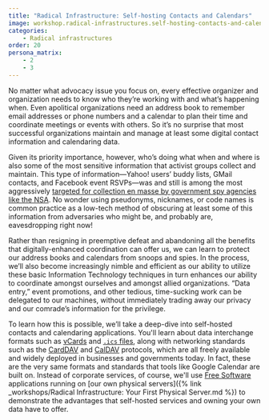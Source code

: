 ```yaml
---
title: "Radical Infrastructure: Self-hosting Contacts and Calendars"
image: workshop.radical-infrastructures.self-hosting-contacts-and-calendars.square.png
categories:
    - Radical infrastructures
order: 20
persona_matrix:
    - 2
    - 3
---
```


No matter what advocacy issue you focus on, every effective organizer and organization needs to know who they&rsquo;re working with and what&rsquo;s happening when. Even apolitical organizations need an address book to remember email addresses or phone numbers and a calendar to plan their time and coordinate meetings or events with others. So it&rsquo;s no surprise that most successful organizations maintain and manage at least some digital contact information and calendaring data.

Given its priority importance, however, who&rsquo;s doing what when and where is also some of the most sensitive information that activist groups collect and maintain. This type of information&mdash;Yahoo! users&rsquo; buddy lists, GMail contacts, and Facebook event RSVPs&mdash;was and still is among the most aggressively [targeted for collection en masse by government spy agencies like the NSA](https://www.washingtonpost.com/world/national-security/nsa-collects-millions-of-e-mail-address-books-globally/2013/10/14/8e58b5be-34f9-11e3-80c6-7e6dd8d22d8f_story.html). No wonder using pseudonyms, nicknames, or code names is common practice as a low-tech method of obscuring at least some of this information from adversaries who might be, and probably are, eavesdropping right now!

Rather than resigning in preemptive defeat and abandoning all the benefits that digitally-enhanced coordination can offer us, we can learn to protect our address books and calendars from snoops and spies. In the process, we&rsquo;ll also become increasingly nimble and efficient as our ability to utilize these basic Information Technology techniques in turn enhances our ability to coordinate amongst ourselves and amongst allied organizations. &ldquo;Data entry,&rdquo; event promotions, and other tedious, time-sucking work can be delegated to our machines, without immediately trading away our privacy and our comrade&rsquo;s information for the privilege.

To learn how this is possible, we&rsquo;ll take a deep-dive into self-hosted contacts and calendaring applications. You'll learn about data interchange formats such as [vCards](https://en.wikipedia.org/wiki/VCard) and [`.ics` files](https://en.wikipedia.org/wiki/ICalendar), along with networking standards such as the [CardDAV](https://en.wikipedia.org/wiki/CardDAV) and [CalDAV](https://en.wikipedia.org/wiki/CalDAV) protocols, which are all freely available and widely deployed in businesses and governments today. In fact, these are the very same formats and standards that tools like Google Calendar are built on. Instead of corporate services, of course, we'll use [Free Software](https://www.gnu.org/philosophy/free-sw.html) applications running on [our own physical servers]({% link _workshops/Radical Infrastructure: Your First Physical Server.md %}) to demonstrate the advantages that self-hosted services and owning your own data have to offer.
